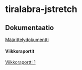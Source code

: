 # tiralabra-jstretch

## Dokumentaatio

[Määrittelydokumentti](https://github.com/glinoen/tiralabra-jstretch/blob/master/dokumentaatio/maarittelydokumentti.md)

#### Viikkoraportit

[Viikkoraportti 1](https://github.com/glinoen/tiralabra-jstretch/blob/master/dokumentaatio/viikkoraportti1.md)


